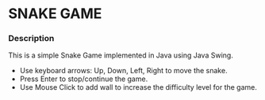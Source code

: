 # SNAKE GAME

### Description
This is a simple Snake Game implemented in Java using Java Swing.
* Use keyboard arrows: Up, Down, Left, Right to move the snake.
* Press Enter to stop/continue the game.
* Use Mouse Click to add wall to increase the difficulty level for the game.
